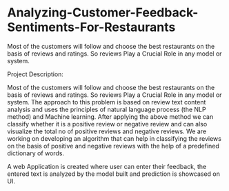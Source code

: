 # Analyzing-Customer-Feedback-Sentiments-For-Restaurants
Most of the customers will follow and choose the best restaurants on the basis of reviews and ratings. So reviews Play a Crucial Role in any model or system. 

Project Description:

Most of the customers will follow and choose the best restaurants on the basis of reviews and ratings. So reviews Play a Crucial Role in any model or system. The approach to this problem is based on review text content analysis and uses the principles of natural language process (the NLP method) and Machine learning. After applying the above method we can classify whether it is a positive review or negative review and can also visualize the total no of positive reviews and negative reviews. We are working on developing an algorithm that can help in classifying the reviews on the basis of positive and negative reviews with the help of a predefined dictionary of words.



A web Application is created where user can enter their feedback, the entered text is analyzed by the model built and prediction is showcased on UI.

